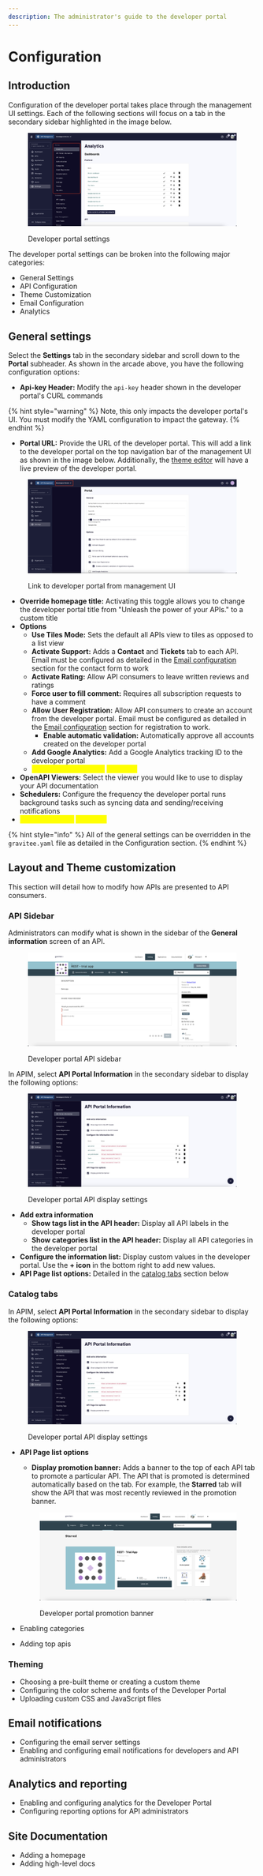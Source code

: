 ```yaml
---
description: The administrator's guide to the developer portal
---
```


# Configuration

## Introduction

Configuration of the developer portal takes place through the management UI settings. Each of the following sections will focus on a tab in the secondary sidebar highlighted in the image below.

<figure><img src="../../../.gitbook/assets/dev_portal_settings.png" alt=""><figcaption><p>Developer portal settings</p></figcaption></figure>

The developer portal settings can be broken into the following major categories:

* General Settings
* API Configuration
* Theme Customization
* Email Configuration
* Analytics

## General settings

Select the **Settings** tab in the secondary sidebar and scroll down to the **Portal** subheader. As shown in the arcade above, you have the following configuration options:

* **Api-key Header:** Modify the `api-key` header shown in the developer portal's CURL commands

{% hint style="warning" %}
Note, this only impacts the developer portal's UI. You must modify the YAML configuration to impact the gateway.
{% endhint %}

* **Portal URL:** Provide the URL of the developer portal. This will add a link to the developer portal on the top navigation bar of the management UI as shown in the image below. Additionally, the [theme editor](advanced-developer-portal-configuration.md#theme-customization) will have a live preview of the developer portal.

<figure><img src="../../../.gitbook/assets/dev_portal_link.png" alt=""><figcaption><p>Link to developer portal from management UI</p></figcaption></figure>

* **Override homepage title:** Activating this toggle allows you to change the developer portal title from "Unleash the power of your APIs." to a custom title
* **Options**
  * **Use Tiles Mode:** Sets the default all APIs view to tiles as opposed to a list view
  * **Activate Support:** Adds a **Contact** and **Tickets** tab to each API.  Email must be configured as detailed in the [Email configuration](advanced-developer-portal-configuration.md#email-notifications) section for the contact form to work
  * **Activate Rating:** Allow API consumers to leave written reviews and ratings
  * **Force user to fill comment:** Requires all subscription requests to have a comment
  * **Allow User Registration:** Allow API consumers to create an account from the developer portal. Email must be configured as detailed in the [Email configuration](advanced-developer-portal-configuration.md#email-notifications) section for registration to work.
    * **Enable automatic validation:** Automatically approve all accounts created on the developer portal
  * **Add Google Analytics:** Add a Google Analytics tracking ID to the developer portal
  * <mark style="color:yellow;">**Allow Upload Images:**</mark> <mark style="color:yellow;"></mark> <mark style="color:yellow;"></mark><mark style="color:yellow;">Unknown</mark>
* **OpenAPI Viewers:** Select the viewer you would like to use to display your API documentation
* **Schedulers:** Configure the frequency the developer portal runs background tasks such as syncing data and sending/receiving notifications
* <mark style="color:yellow;">**Documentation:**</mark> <mark style="color:yellow;"></mark><mark style="color:yellow;">Unknown</mark>

{% hint style="info" %}
All of the general settings can be overridden in the `gravitee.yaml` file as detailed in the Configuration section.
{% endhint %}

## Layout and Theme customization

This section will detail how to modify how APIs are presented to API consumers.

### API Sidebar&#x20;

Administrators can modify what is shown in the sidebar of the **General information** screen of an API.

<div data-full-width="false">

<figure><img src="../../../.gitbook/assets/Screenshot 2023-05-31 at 1.57.16 PM.png" alt=""><figcaption><p>Developer portal API sidebar</p></figcaption></figure>

</div>

In APIM, select **API Portal Information** in the secondary sidebar to display the following options:

<figure><img src="../../../.gitbook/assets/dev_portal_api_display_settings.png" alt=""><figcaption><p>Developer portal API display settings</p></figcaption></figure>

* **Add extra information**
  * **Show tags list in the API header:** Display all API labels in the developer portal
  * **Show categories list in the API header:** Display all API categories in the developer portal
* **Configure the information list:** Display custom values in the developer portal. Use the **+ icon** in the bottom right to add new values.
* **API Page list options:** Detailed in the [catalog tabs](advanced-developer-portal-configuration.md#catalog-tabs) section below

### Catalog tabs

In APIM, select **API Portal Information** in the secondary sidebar to display the following options:

<figure><img src="../../../.gitbook/assets/image (1).png" alt=""><figcaption><p>Developer portal API display settings</p></figcaption></figure>

*   **API Page list options**

    * **Display promotion banner:** Adds a banner to the top of each API tab to promote a particular API. The API that is promoted is determined automatically based on the tab. For example, the **Starred** tab will show the API that was most recently reviewed in the promotion banner.

    <figure><img src="../../../.gitbook/assets/Screenshot 2023-05-31 at 2.21.47 PM.png" alt=""><figcaption><p>Developer portal promotion banner</p></figcaption></figure>
* Enabling categories
* Adding top apis&#x20;

### Theming

* Choosing a pre-built theme or creating a custom theme
* Configuring the color scheme and fonts of the Developer Portal
* Uploading custom CSS and JavaScript files

## Email notifications

* Configuring the email server settings
* Enabling and configuring email notifications for developers and API administrators

## Analytics and reporting

* Enabling and configuring analytics for the Developer Portal
* Configuring reporting options for API administrators

## Site Documentation

* Adding a homepage
* Adding high-level docs
